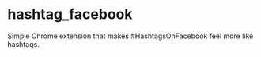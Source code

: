 hashtag_facebook
================

Simple Chrome extension that makes #HashtagsOnFacebook feel more like hashtags.